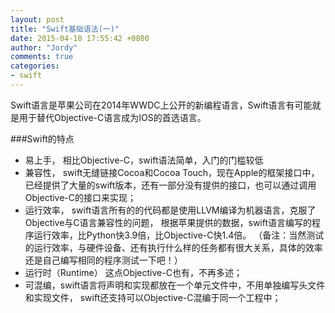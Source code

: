 ```yaml
---
layout: post
title: "Swift基础语法(一)"
date: 2015-04-10 17:55:42 +0800
author: "Jordy"
comments: true
categories: 
- swift
---
```


Swift语言是苹果公司在2014年WWDC上公开的新编程语言，Swift语言有可能就是用于替代Objective-C语言成为IOS的首选语言。

###Swift的特点
 * 易上手， 相比Objective-C，swift语法简单，入门的门槛较低
 * 兼容性， swift无缝链接Cocoa和Cocoa Touch，现在Apple的框架接口中，已经提供了大量的swift版本，还有一部分没有提供的接口，也可以通过调用Objective-C的接口来实现；
 * 运行效率， swift语言所有的的代码都是使用LLVM编译为机器语言，克服了Objective与C语言兼容性的问题， 根据苹果提供的数据，swift语言编写的程序运行效率，比Python快3.9倍，比Objective-C快1.4倍。 （备注：当然测试的运行效率，与硬件设备、还有执行什么样的任务都有很大关系，具体的效率还是自己编写相同的程序测试一下吧！）
 * 运行时（Runtime） 这点Objective-C也有，不再多述；
 * 可混编，swift语言将声明和实现都放在一个单元文件中，不用单独编写头文件和实现文件， swift还支持可以Objective-C混编于同一个工程中；


